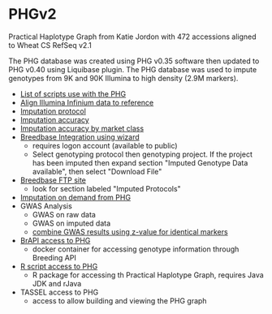 # PHGv2
Practical Haplotype Graph from Katie Jordon with 472 accessions aligned to Wheat CS RefSeq v2.1

The PHG database was created using PHG v0.35 software then updated to PHG v0.40 using Liquibase plugin.
The PHG database was used to impute genotypes from 9K and 90K Illumina to high density (2.9M markers).

* [List of scripts use with the PHG](scripts-for-phg.txt)
* [Align Illumina Infinium data to reference](https://github.com/TriticeaeToolbox/PHGv2/blob/main/align2Genome)
* [Imputation protocol](https://github.com/TriticeaeToolbox/PHGv2/tree/main/imputation)
* [Imputation accuracy](https://github.com/TriticeaeToolbox/PHGv2/blob/main/accuracy) 
* [Imputation accuracy by market class](https://github.com/TriticeaeToolbox/PHGv2/tree/main/cluster-snprelate)
* [Breedbase Integration using wizard](https://wheat.triticeaetoolbox.org/breeders/search)
  - requires logon account (available to public)
  - Select genotyping protocol then genotyping project. If the project has been imputed then expand section "Imputed Genotype Data available", then select "Download File"
* [Breedbase FTP site](https://files.triticeaetoolbox.org/)
  - look for section labeled "Imputed Protocols"
* [Imputation on demand from PHG](https://github.com/TriticeaeToolbox/PHGv2/tree/main/imputation-precomputed/README.md)
* GWAS Analysis
  - GWAS on raw data
  - GWAS on imputed data
  - [combine GWAS results using z-value for identical markers](https://wheat.triticeaetoolbox.org/genome/gwas.pl)
* [BrAPI access to PHG](https://bitbucket.org/bucklerlab/phg_webktor_service/src/master/)
  - docker container for accessing genotype information through Breeding API
* [R script access to PHG](https://maize-genetics.github.io/rPHG/)
  - R package for accessing th Practical Haplotype Graph, requires Java JDK and rJava
* TASSEL access to PHG
  - access to allow building and viewing the PHG graph
